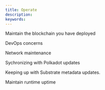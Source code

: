 ```yaml
---
title: Operate
description:
keywords:
---
```


Maintain the blockchain you have deployed

DevOps concerns

Network maintenance

Sychronizing with Polkadot updates


Keeping up with Substrate metadata updates.

Maintain runtime uptime
